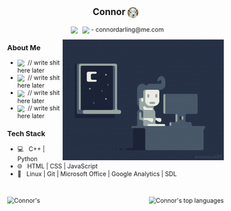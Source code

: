 <h2 align="center"> Connor <img align="center" src="./resources/goat.png" width="25"></h2>

<p align="center">
&nbsp; <a href="https://www.linkedin.com/in/aguilerac/" target="_blank" rel="noopener noreferrer"><img align="center" src="./resources/LinkedIn-logo.png" width="20" /></a>
&nbsp; <img align="center" src="./resources/gmail.png" width="15" /> - connordarling@me.com
</p>

<img align="right" alt="GIF" src="./resources/yup.gif" width="375"/>

<h3>About Me </h3>

- <img align="center" src="./resources/ethika-logo.png" width="14">&nbsp; // write shit here later
- <img align="center" src="./resources/frontend.png" width="14">&nbsp; // write shit here later
- <img align="center" src="./resources/onepiece.png" width="14">&nbsp; // write shit here later
- <img align="center" src="./resources/soccer.png" width="14">&nbsp; // write shit here later

<h3>Tech Stack</h3>

- 💻 &nbsp; C++ | Python 
- 🌐 &nbsp; HTML | CSS | JavaScript
- 🔧 &nbsp; Linux | Git | Microsoft Office | Google Analytics | SDL

<br>
<p float="left">
<img align="left" src="https://github-readme-stats.vercel.app/api?username=connor-darling&include_all_commits=true&count_private=true&show_icons=true&line_height=22.5&hide_rank=true&title_color=9DB8C8&icon_color=2B6CBA&text_color=D3D3D3&bg_color=0,000000,2F6586" alt=Connor's Github Stats"/>

<img align="right" src="https://github-readme-stats.vercel.app/api/top-langs/?username=connor-darling&layout=compact&title_color=9DB8C8&text_color=D3D3D3&bg_color=0,000000,2F6586" alt="Connor's top languages"/>
</p>

